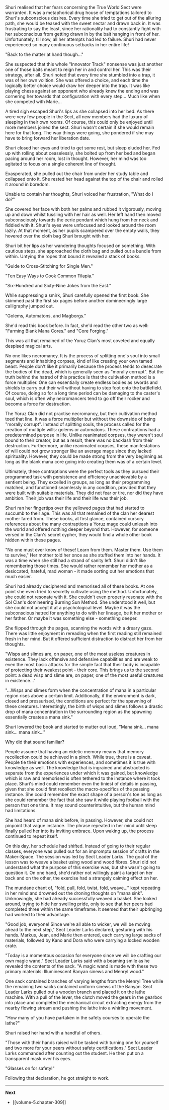 
Shuri realised that her fears concerning the True World Sect were warranted. It was a metaphorical drug house of temptations tailored to Shuri's subconscious desires. Every time she tried to get out of the alluring path, she would be teased with the sweet nectar and drawn back in. It was frustrating to say the least, since her rationality had to constantly fight with her subconscious from getting drawn in by the bait hanging in front of her. Unfortunately, till now, all her attempts had led to failure. Shuri had never experienced so many continuous setbacks in her entire life!

"Back to the matter at hand though..."

She suspected that this whole "Innovator Track" nonsense was just another one of those baits meant to reign her in and control her. This was their strategy, after all. Shuri noted that every time she stumbled into a trap, it was of her own volition. She was offered a choice, and each time the logically better choice would draw her deeper into the trap. It was like playing chess against an opponent who already knew the ending and was cornering her towards that configuration with every step... Much like when she competed with Marie...

A tired sigh escaped Shuri's lips as she collapsed into her bed. As there were very few people in the Sect, all new members had the luxury of sleeping in their own rooms. Of course, this could only be enjoyed until more members joined the sect. Shuri wasn't certain if she would remain here for that long. The way things were going, she pondered if she may have to bring forward her liberation date.

Shuri closed her eyes and tried to get some rest, but sleep eluded her. Fed up with rolling about ceaselessly, she bolted up from her bed and began pacing around her room, lost in thought. However, her mind was too agitated to focus on a single coherent line of thought.

Exasperated, she pulled out the chair from under her study table and collapsed onto it. She rested her head against the top of the chair and rolled it around in boredom.

Unable to contain her thoughts, Shuri voiced her frustration, "What do I do?" 

She covered her face with both her palms and rubbed it vigorously, moving up and down whilst tussling with her hair as well. Her left hand then moved subconsciously towards the eerie pendant which hung from her neck and fiddled with it. Shuri's eyes were unfocused and looked around the room lazily. At that moment, as her pupils scampered over the empty walls, they hovered over the cloth bag Shuri brought with her.

Shuri bit her lips as her wandering thoughts focused on something. With cautious steps, she approached the cloth bag and pulled out a bundle from within. Untying the ropes that bound it revealed a stack of books.

"Guide to Cross-Stitching for Single Men."

"Ten Easy Ways to Cook Common Tilapia."

"Six-Hundred and Sixty-Nine Jokes from the East."

While suppressing a smirk, Shuri carefully opened the first book. She skimmed past the first six pages before another domineeringly large calligraphy jumped out.

"Golems, Automatons, and Magborgs."

She'd read this book before. In fact, she'd read the other two as well: "Farming Blank Mana Cores." and "Core Forging."

This was all that remained of the Yoruz Clan's most coveted and equally despised magical arts.

No one likes necromancy. It is the process of splitting one's soul into small segments and inhabiting corpses, kind of like creating your own tamed beast. People don't like it primarily because the process tends to desecrate the bodies of the dead, which is generally seen as "morally corrupt". But the truth behind the hatred of this practice is that the cultivation method is a force multiplier. One can essentially create endless bodies as swords and shields to carry out their will without having to step foot onto the battlefield. Of course, doing so for a long time period can be damaging to the caster's soul, which is often why necromancers tend to go off their rocker and become a force for destruction.

The Yoruz Clan did not practise necromancy, but their cultivation method toed that line. It was a force multiplier but without the downside of being "morally corrupt". Instead of splitting souls, the process called for the creation of multiple wills: golems or automatons. These contraptions had a predetermined purpose in life. Unlike reanimated corpses, they weren't soul bound to their creator, but as a result, there was no backlash from their destruction. Furthermore, unlike reanimated corpses, these manifestations of will could not grow stronger like an average mage since they lacked spirituality. However, they could be made strong from the very beginning as long as the blank mana core going into creating them was of a certain level.

Ultimately, these contraptions were the perfect tools as they pursued their programmed task with persistence and efficiency unachievable by a sentient being. They excelled in groups, as long as their programming matched, and functioned seamlessly in any condition, provided that they were built with suitable materials. They did not fear or tire, nor did they have ambition. Their job was their life and their life was their job.

Shuri ran her fingertips over the yellowed pages that had started to succumb to their age. This was all that remained of the clan her dearest mother fared from. These books, at first glance, contained cursory references about the many contraptions a Yoruz mage could unleash into the world and offered nothing deeper beyond that. However, for someone versed in the Clan's secret cypher, they would find a whole other book hidden within these pages.

"No one must ever know of these! Learn from them. Master them. Use them to survive," Her mother told her once as she stuffed them into her hands. It was a time when she still had a strand of sanity left. Shuri didn't like remembering those times. She would rather remember her mother as a desiccated, hateful, mad woman - it made sorting out her emotions that much easier.

Shuri had already deciphered and memorised all of these books. At one point she even tried to secretly cultivate using the method. Unfortunately, she could not resonate with it. She couldn't even properly resonate with the Sol Clan's domineering Burning Sun Method. She understood it well, but she could not accept it at a psychological level. Maybe it was the subconscious hatred for anything to do with her lineage, be it her mother or her father. Or maybe it was something else - something deeper.

She flipped through the pages, scanning the words with a dreary gaze. There was little enjoyment in rereading when the first reading still remained fresh in her mind. But it offered sufficient distraction to distract her from her thoughts.

"Wisps and slimes are, on paper, one of the most useless creatures in existence. They lack offensive and defensive capabilities and are weak to even the most basic attacks for the simple fact that their body is incapable of protecting their weakest point - their core. This brings us to the second point: a dead wisp and slime are, on paper, one of the most useful creatures in existence..."

"...Wisps and slimes form when the concentration of mana in a particular region rises above a certain limit. Additionally, if the environment is dark, closed and pressurised, the conditions are perfect for the spawning of these creatures. Interestingly, the birth of wisps and slimes follows a drastic drop of mana concentration in the surrounding region as the spawning essentially creates a mana sink."

Shuri lowered the book and started to mutter out loud, "Mana sink... mana sink... mana sink..."

Why did that sound familiar?

People assume that having an eidetic memory means that memory recollection could be achieved in a pinch. While true, there is a caveat. People tie their emotions with experiences, and sometimes it is true with knowledge as well. The knowledge that is ingrained and abstracted is separate from the experiences under which it was gained, but knowledge which is raw and memorised is often tethered to the instance where it took place. Shuri's mind could remember even the tiniest of details in passing, given that she could first recollect the macro-specifics of the passing instance. She could remember the exact shape of a person's toe as long as she could remember the fact that she saw it while playing football with the person that one time. It may sound counterintuitive, but the human mind had limitations.

She had heard of mana sink before, in passing. However, she could not pinpoint that vague instance. The phrase repeated in her mind until sleep finally pulled her into its inviting embrace. Upon waking up, the process continued to repeat itself.

On this day, her schedule had shifted. Instead of going to their regular classes, everyone was pulled out for an impromptu session of crafts in the Maker-Space. The session was led by Sect Leader Larks. The goal of the lesson was to weave a basket using wood and wood fibres. Shuri did not understand what the purpose of this exercise was, but she wasn't going to question it. On one hand, she'd rather not willingly paint a target on her back and on the other, the exercise had a strangely calming effect on her.

The mundane chant of, "fold, pull, fold, twist, fold, weave..." kept repeating in her mind and drowned out the droning thoughts on "mana sink". Unknowingly, she had already successfully weaved a basket. She looked around, trying to hide her swelling pride, only to see that her peers had completed three within the same timeframe. It seemed that their upbringing had worked to their advantage.

"Good job, everyone! Since we're all able to wicker, we will be moving ahead to the next step," Sect Leader Larks declared, gesturing with his hands. Markus, Jean, and Marie then entered, each carrying large sacks of materials, followed by Kano and Dora who were carrying a locked wooden crate.

"Today is a momentous occasion for everyone since we will be crafting our own magic wand," Sect Leader Larks said with a beaming smile as he revealed the contents of the sack. "A magic wand is made with these two primary materials: Illuminescent Banyan sinews and Menryl wood."

One sack contained branches of varying lengths from the Menryl Tree while the remaining two sacks contained uniform sinews of the Banyan. Sect Leader Larks pulled out a wooden branch and placed it on the lathe machine. With a pull of the lever, the clutch moved the gears in the gearbox into place and completed the mechanical circuit extracting energy from the nearby flowing stream and pushing the lathe into a whirling movement.

"How many of you have partaken in the safety courses to operate the lathe?"

Shuri raised her hand with a handful of others.

"Those with their hands raised will be tasked with turning one for yourself and two more for your peers without safety certifications," Sect Leader Larks commanded after counting out the student. He then put on a transparent mask over his eyes.

"Glasses on for safety!"

Following that declaration, he got straight to work.

____

**Next**
* [[volume-5.chapter-309]]